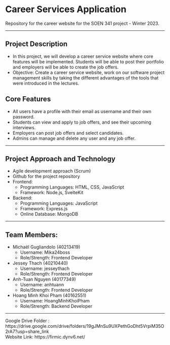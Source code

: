 # Career Services Application
Repository for the career website for the SOEN 341 project - Winter 2023.
<hr>

<h2>Project Description</h2> 
<ul>
  <li>In this project, we will develop a career service website where core features will be implemented. Students will be able to post their portfolio      and employers will be able to create the job offers.</li>
  <li>Objective: Create a career service website, work on our software project management skills by taking the different advantages of the tools that       were introduced in the lectures.</li>
</ul>

<h2>Core Features</h2>
<ul>
  <li>All users have a profile with their email as username and their own password.</li>
  <li>Students can view and apply to job offers, and see their upcoming interviews.</li>
  <li>Employers can post job offers and select candidates.</li>
  <li>Admins can manage and delete any user and any job offer.</li>
</ul>
<hr>

<h2>Project Approach and Technology</h2>
    <ul>
        <li>Agile development approach (Scrum)</li>
        <li>Github for the project repository</li>
        <li>Frontend: 
            <ul>
                <li>Programming Languages: HTML, CSS, JavaScript</li>
                <li>Framework: Node.js, SvelteKit</li>
            </ul>
        </li>
        <li>Backend: 
            <ul>
                <li>Programming Languages: JavaScript</li>
                <li>Framework: Express.js</li>
                <li>Online Database: MongoDB</li>
            </ul>
        </li>
    </ul>
<hr>

<h2>Team Members:</h2>
<ul>
    <li>Michaël Gugliandolo (40213419)
        <ul>
            <li>Username: Mika24boss</li>
            <li>Role/Strength: Frontend Developer</li>
        </ul>
    </li>
    <li>Jessey Thach (40210440)
        <ul>
            <li>Username: jesseythach</li>
            <li>Role/Strength: Frontend Developer</li>
        </ul>
    </li>
    <li>Anh-Tuan Nguyen (40177349)
        <ul>
            <li>Username: anhtuann</li>
            <li>Role/Strength: Frontend Developer</li>
        </ul>
    </li>
    <li>Hoang Minh Khoi Pham (40162551)
        <ul>
            <li>Username: HoangMinhKhoiPham</li>
            <li>Role/Strength: Backend Developer</li>
        </ul>
    </li>
</ul>
<hr>
Google Drive Folder : https://drive.google.com/drive/folders/19gJMnSu9UXPethGoDht5VrpiM35O2rA7?usp=share_link
<br/>
Website Link: https://firmic.dynv6.net/

